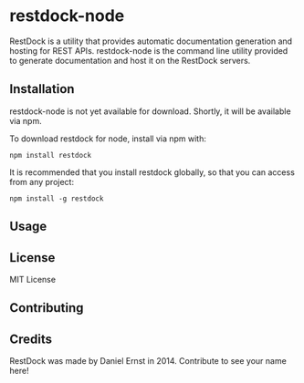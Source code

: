 restdock-node
==============

RestDock is a utility that provides automatic documentation generation and hosting for REST APIs. restdock-node is the command line utility provided to generate documentation and host it on the RestDock servers.

## Installation


restdock-node is not yet available for download. Shortly, it will be available via npm.

To download restdock for node, install via npm with:

    npm install restdock

It is recommended that you install restdock globally, so that you can access from any project:

    npm install -g restdock

## Usage


## License

MIT License

## Contributing


## Credits

RestDock was made by Daniel Ernst in 2014. Contribute to see your name here! 